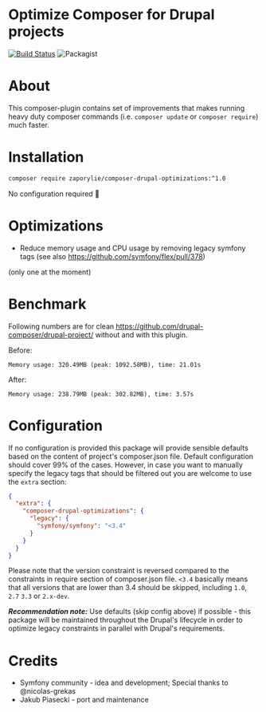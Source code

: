 Optimize Composer for Drupal projects
====
[![Build Status](https://travis-ci.org/zaporylie/composer-drupal-optimizations.svg?branch=master)](https://travis-ci.org/zaporylie/composer-drupal-optimizations)
![Packagist](https://img.shields.io/packagist/v/zaporylie/composer-drupal-optimizations.svg)


# About

This composer-plugin contains set of improvements that makes running heavy duty composer commands (i.e. `composer update` or `composer require`) much faster.

# Installation

```bash
composer require zaporylie/composer-drupal-optimizations:^1.0
```

No configuration required 🎊

# Optimizations

- Reduce memory usage and CPU usage by removing legacy symfony tags (see also https://github.com/symfony/flex/pull/378) 

(only one at the moment)

# Benchmark

Following numbers are for clean https://github.com/drupal-composer/drupal-project/ without and with this plugin.

Before:

```
Memory usage: 320.49MB (peak: 1092.58MB), time: 21.01s
```

After:

```
Memory usage: 238.79MB (peak: 302.82MB), time: 3.57s
```

# Configuration

If no configuration is provided this package will provide sensible defaults based on the content of project's composer.json
file. Default configuration should cover 99% of the cases. However, in case you want to manually specify the legacy tags
that should be filtered out you are welcome to use the `extra` section:

```json
{
  "extra": {
    "composer-drupal-optimizations": {
      "legacy": {
        "symfony/symfony": "<3.4"
      }
    }
  }
}
```

Please note that the version constraint is reversed compared to the constraints in require section of composer.json file.
`<3.4` basically means that all versions that are lower than 3.4 should be skipped, including `1.0`, `2.7` `3.3` or `2.x-dev`.

***Recommendation note:***
Use defaults (skip config above) if possible - this package will be maintained throughout the Drupal's lifecycle in order
to optimize legacy constraints in parallel with Drupal's requirements.

# Credits

- Symfony community - idea and development; Special thanks to @nicolas-grekas
- Jakub Piasecki - port and maintenance
